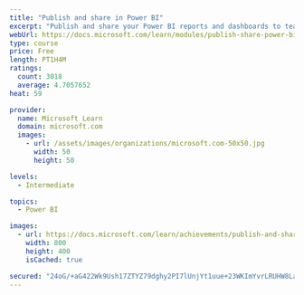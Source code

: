 ```yaml
---
title: "Publish and share in Power BI"
excerpt: "Publish and share your Power BI reports and dashboards to teammates in your organization or to everyone on the web."
webUrl: https://docs.microsoft.com/learn/modules/publish-share-power-bi/
type: course
price: Free
length: PT1H4M
ratings:
  count: 3018
  average: 4.7057652
heat: 59

provider:
  name: Microsoft Learn
  domain: microsoft.com
  images:
    - url: /assets/images/organizations/microsoft.com-50x50.jpg
      width: 50
      height: 50

levels:
  - Intermediate

topics:
  - Power BI

images:
  - url: https://docs.microsoft.com/learn/achievements/publish-and-share-with-power-bi-desktop-social.png
    width: 800
    height: 400
    isCached: true

secured: "24oG/+aG422Wk9Ush17ZTYZ79dghy2PI7lUnjYt1uue+23WKImYvrLRUHW8LahtbkJLGqxy3dcXlxaUo4EtmXvEfDwsSRjtntmA7Yo95yuA5x/muAwMOmYfVM3eKlhBYmE3Hy/abog0xQgSMz2rPNwwk0obPQGDdyRBzjqlfxhpBNcks9aymjwxfqPMNuX3kJNj+ABRliO2Qoz1bqJDOp3Ylka7+AU6wbB80D2OCfHpYPGcKt5RpJwNWuqAStooQqgTPFrnx0+KI5sr9eKSPylzqm3RFI8K6DRaoWTZKWO38zobkiNv20kqbUM6xY35WpnVzlLymaZHVFWOu3OHzTx3sbijRvgM24HY1le2YiXoAdOu86mFoMTRaQmAfdAwZtUqwR8zBwgzTY0qclzHuJfcQIEeTtGAVv9Mq8RW0380=;VEzG9wMPQKOIg+X6yb07IQ=="
---
```



